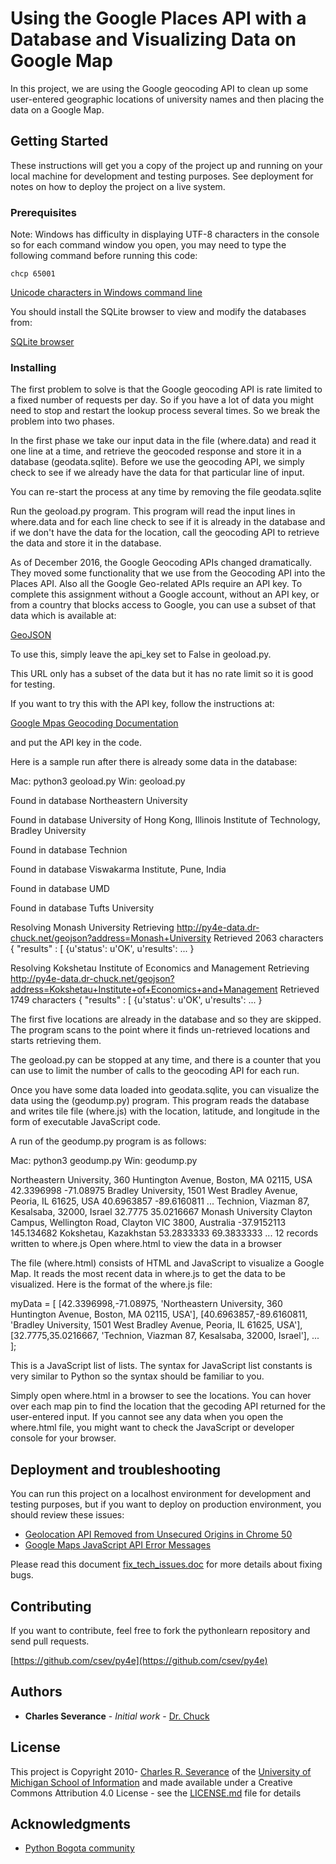 # Using the Google Places API with a Database and Visualizing Data on Google Map

In this project, we are using the Google geocoding API to clean up some user-entered geographic locations of university names and then placing the data on a Google Map.

## Getting Started

These instructions will get you a copy of the project up and running on your local machine for development and testing purposes. See deployment for notes on how to deploy the project on a live system.

### Prerequisites

Note: Windows has difficulty in displaying UTF-8 characters
in the console so for each command window you open, you may need
to type the following command before running this code:

    chcp 65001

[Unicode characters in Windows command line](https://stackoverflow.com/questions/388490/unicode-characters-in-windows-command-line-how)


You should install the SQLite browser to view and modify
the databases from:

[SQLite browser](http://sqlitebrowser.org/)

### Installing

The first problem to solve is that the Google geocoding
API is rate limited to a fixed number of requests per day.
So if you have a lot of data you might need to stop and
restart the lookup process several times.  So we break
the problem into two phases.

In the first phase we take our input data in the file
(where.data) and read it one line at a time, and retrieve the
geocoded response and store it in a database (geodata.sqlite).
Before we use the geocoding API, we simply check to see if
we already have the data for that particular line of input.

You can re-start the process at any time by removing the file
geodata.sqlite

Run the geoload.py program.   This program will read the input
lines in where.data and for each line check to see if it is already
in the database and if we don't have the data for the location,
call the geocoding API to retrieve the data and store it in
the database.

As of December 2016, the Google Geocoding APIs changed dramatically.
They moved some functionality that we use from the Geocoding API
into the Places API.  Also all the Google Geo-related APIs require an
API key. To complete this assignment without a Google account,
without an API key, or from a country that blocks
access to Google, you can use a subset of that data which is
available at:

[GeoJSON](http://py4e-data.dr-chuck.net/geojson)

To use this, simply leave the api_key set to False in 
geoload.py.

This URL only has a subset of the data but it has no rate limit so
it is good for testing.

If you want to try this with the API key, follow the
instructions at:

[Google Mpas Geocoding Documentation](https://developers.google.com/maps/documentation/geocoding/intro)

and put the API key in the code.

Here is a sample run after there is already some data in the
database:

Mac: python3 geoload.py
Win: geoload.py

Found in database  Northeastern University

Found in database  University of Hong Kong, Illinois Institute of Technology, Bradley University

Found in database  Technion

Found in database  Viswakarma Institute, Pune, India

Found in database  UMD

Found in database  Tufts University

Resolving Monash University
Retrieving http://py4e-data.dr-chuck.net/geojson?address=Monash+University
Retrieved 2063 characters {    "results" : [
{u'status': u'OK', u'results': ... }

Resolving Kokshetau Institute of Economics and Management
Retrieving http://py4e-data.dr-chuck.net/geojson?address=Kokshetau+Institute+of+Economics+and+Management
Retrieved 1749 characters {    "results" : [
{u'status': u'OK', u'results': ... }

The first five locations are already in the database and so they
are skipped.  The program scans to the point where it finds un-retrieved
locations and starts retrieving them.

The geoload.py can be stopped at any time, and there is a counter
that you can use to limit the number of calls to the geocoding
API for each run.

Once you have some data loaded into geodata.sqlite, you can
visualize the data using the (geodump.py) program.  This
program reads the database and writes tile file (where.js)
with the location, latitude, and longitude in the form of
executable JavaScript code.

A run of the geodump.py program is as follows:

Mac: python3 geodump.py
Win: geodump.py

Northeastern University, 360 Huntington Avenue, Boston, MA 02115, USA 42.3396998 -71.08975
Bradley University, 1501 West Bradley Avenue, Peoria, IL 61625, USA 40.6963857 -89.6160811
...
Technion, Viazman 87, Kesalsaba, 32000, Israel 32.7775 35.0216667
Monash University Clayton Campus, Wellington Road, Clayton VIC 3800, Australia -37.9152113 145.134682
Kokshetau, Kazakhstan 53.2833333 69.3833333
...
12 records written to where.js
Open where.html to view the data in a browser

The file (where.html) consists of HTML and JavaScript to visualize
a Google Map.  It reads the most recent data in where.js to get
the data to be visualized.  Here is the format of the where.js file:

myData = [
[42.3396998,-71.08975, 'Northeastern University, 360 Huntington Avenue, Boston, MA 02115, USA'],
[40.6963857,-89.6160811, 'Bradley University, 1501 West Bradley Avenue, Peoria, IL 61625, USA'],
[32.7775,35.0216667, 'Technion, Viazman 87, Kesalsaba, 32000, Israel'],
   ...
];

This is a JavaScript list of lists.  The syntax for JavaScript
list constants is very similar to Python so the syntax should
be familiar to you.

Simply open where.html in a browser to see the locations.  You
can hover over each map pin to find the location that the
gecoding API returned for the user-entered input.  If you
cannot see any data when you open the where.html file, you might
want to check the JavaScript or developer console for your browser.


## Deployment and troubleshooting

You can run this project on a localhost environment for development and testing purposes, but if you want to deploy on production environment, you should review these issues:

* [Geolocation API Removed from Unsecured Origins in Chrome 50](https://developers.google.com/web/updates/2016/04/geolocation-on-secure-contexts-only)
* [Google Maps JavaScript API Error Messages](https://developers.google.com/maps/documentation/javascript/error-messages?utm_source=maps_js&utm_medium=degraded&utm_campaign=billing#api-key-and-billing-errors)

Please read this document [fix_tech_issues.doc](fix_tech_issues.doc) for more details about fixing bugs.


## Contributing

If you want to contribute, feel free to fork the pythonlearn repository and send pull requests.

[https://github.com/csev/py4e](https://github.com/csev/py4e)


## Authors

* **Charles Severance** - *Initial work* - [Dr. Chuck](https://github.com/csev)

## License

This project is Copyright 2010-  [Charles R. Severance](www.dr-chuck.com) of the [University of Michigan School of Information](open.umich.edu) and made available under a Creative Commons Attribution 4.0 License - see the [LICENSE.md](LICENSE.md) file for details

## Acknowledgments

* [Python Bogota community](https://www.meetup.com/pythonbogota/)


